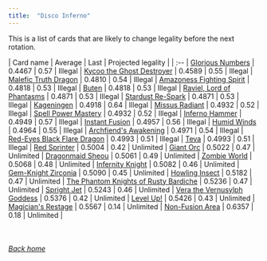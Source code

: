 ```yaml
---
title:  "Disco Inferno"
---
```


This is a list of cards that are likely to change legality before the next rotation.

| Card name | Average | Last | Projected legality |
| :-- |
[Glorious Numbers](https://db.ygoprodeck.com/card/?search=Glorious%20Numbers) | 0.4467 | 0.57 | Illegal |
[Kycoo the Ghost Destroyer](https://db.ygoprodeck.com/card/?search=Kycoo%20the%20Ghost%20Destroyer) | 0.4589 | 0.55 | Illegal |
[Malefic Truth Dragon](https://db.ygoprodeck.com/card/?search=Malefic%20Truth%20Dragon) | 0.4810 | 0.54 | Illegal |
[Amazoness Fighting Spirit](https://db.ygoprodeck.com/card/?search=Amazoness%20Fighting%20Spirit) | 0.4818 | 0.53 | Illegal |
[Buten](https://db.ygoprodeck.com/card/?search=Buten) | 0.4818 | 0.53 | Illegal |
[Raviel, Lord of Phantasms](https://db.ygoprodeck.com/card/?search=Raviel,%20Lord%20of%20Phantasms) | 0.4871 | 0.53 | Illegal |
[Stardust Re-Spark](https://db.ygoprodeck.com/card/?search=Stardust%20Re-Spark) | 0.4871 | 0.53 | Illegal |
[Kageningen](https://db.ygoprodeck.com/card/?search=Kageningen) | 0.4918 | 0.64 | Illegal |
[Missus Radiant](https://db.ygoprodeck.com/card/?search=Missus%20Radiant) | 0.4932 | 0.52 | Illegal |
[Spell Power Mastery](https://db.ygoprodeck.com/card/?search=Spell%20Power%20Mastery) | 0.4932 | 0.52 | Illegal |
[Inferno Hammer](https://db.ygoprodeck.com/card/?search=Inferno%20Hammer) | 0.4949 | 0.57 | Illegal |
[Instant Fusion](https://db.ygoprodeck.com/card/?search=Instant%20Fusion) | 0.4957 | 0.56 | Illegal |
[Humid Winds](https://db.ygoprodeck.com/card/?search=Humid%20Winds) | 0.4964 | 0.55 | Illegal |
[Archfiend's Awakening](https://db.ygoprodeck.com/card/?search=Archfiend's%20Awakening) | 0.4971 | 0.54 | Illegal |
[Red-Eyes Black Flare Dragon](https://db.ygoprodeck.com/card/?search=Red-Eyes%20Black%20Flare%20Dragon) | 0.4993 | 0.51 | Illegal |
[Teva](https://db.ygoprodeck.com/card/?search=Teva) | 0.4993 | 0.51 | Illegal |
[Red Sprinter](https://db.ygoprodeck.com/card/?search=Red%20Sprinter) | 0.5004 | 0.42 | Unlimited |
[Giant Orc](https://db.ygoprodeck.com/card/?search=Giant%20Orc) | 0.5022 | 0.47 | Unlimited |
[Dragonmaid Sheou](https://db.ygoprodeck.com/card/?search=Dragonmaid%20Sheou) | 0.5061 | 0.49 | Unlimited |
[Zombie World](https://db.ygoprodeck.com/card/?search=Zombie%20World) | 0.5068 | 0.48 | Unlimited |
[Infernity Knight](https://db.ygoprodeck.com/card/?search=Infernity%20Knight) | 0.5082 | 0.46 | Unlimited |
[Gem-Knight Zirconia](https://db.ygoprodeck.com/card/?search=Gem-Knight%20Zirconia) | 0.5090 | 0.45 | Unlimited |
[Howling Insect](https://db.ygoprodeck.com/card/?search=Howling%20Insect) | 0.5182 | 0.47 | Unlimited |
[The Phantom Knights of Rusty Bardiche](https://db.ygoprodeck.com/card/?search=The%20Phantom%20Knights%20of%20Rusty%20Bardiche) | 0.5236 | 0.47 | Unlimited |
[Spright Jet](https://db.ygoprodeck.com/card/?search=Spright%20Jet) | 0.5243 | 0.46 | Unlimited |
[Vera the Vernusylph Goddess](https://db.ygoprodeck.com/card/?search=Vera%20the%20Vernusylph%20Goddess) | 0.5376 | 0.42 | Unlimited |
[Level Up!](https://db.ygoprodeck.com/card/?search=Level%20Up!) | 0.5426 | 0.43 | Unlimited |
[Magician's Restage](https://db.ygoprodeck.com/card/?search=Magician's%20Restage) | 0.5567 | 0.14 | Unlimited |
[Non-Fusion Area](https://db.ygoprodeck.com/card/?search=Non-Fusion%20Area) | 0.6357 | 0.18 | Unlimited |

<br>

###### [Back home](index)